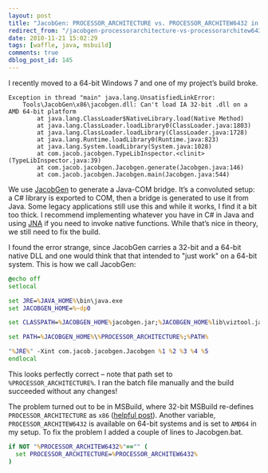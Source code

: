 ```yaml
---
layout: post
title: "JacobGen: PROCESSOR_ARCHITECTURE vs. PROCESSOR_ARCHITEW6432 in MSBuild"
redirect_from: "/jacobgen-processorarchitecture-vs-processorarchitew6432-in-msbuild/"
date: 2010-11-21 15:02:29
tags: [waffle, java, msbuild]
comments: true
dblog_post_id: 145
---
```

I recently moved to a 64-bit Windows 7 and one of my project’s build broke.

```
Exception in thread "main" java.lang.UnsatisfiedLinkError:
    Tools\JacobGen\x86\jacobgen.dll: Can't load IA 32-bit .dll on a AMD 64-bit platform
        at java.lang.ClassLoader$NativeLibrary.load(Native Method)
        at java.lang.ClassLoader.loadLibrary0(ClassLoader.java:1803)
        at java.lang.ClassLoader.loadLibrary(ClassLoader.java:1728)
        at java.lang.Runtime.loadLibrary0(Runtime.java:823)
        at java.lang.System.loadLibrary(System.java:1028)
        at com.jacob.jacobgen.TypeLibInspector.<clinit>(TypeLibInspector.java:39)
        at com.jacob.jacobgen.Jacobgen.generate(Jacobgen.java:146)
        at com.jacob.jacobgen.Jacobgen.main(Jacobgen.java:544)
```

We use [JacobGen](http://sourceforge.net/projects/jacob-project) to generate a Java-COM bridge. It’s a convoluted setup: a C# library is exported to COM, then a bridge is generated to use it from Java. Some legacy applications still use this and while it works, I find it a bit too thick. I recommend implementing whatever you have in C# in Java and using [JNA](https://github.com/twall/jna) if you need to invoke native functions. While that’s nice in theory, we still need to fix the build.

I found the error strange, since JacobGen carries a 32-bit and a 64-bit native DLL and one would think that that intended to "just work" on a 64-bit system. This is how we call JacobGen:

```bat
@echo off
setlocal

set JRE=%JAVA_HOME%\bin\java.exe
set JACOBGEN_HOME=%~dp0

set CLASSPATH=%JACOBGEN_HOME%jacobgen.jar;%JACOBGEN_HOME%lib\viztool.jar;%JACOBGEN_HOME%lib\samskivert.jar

set PATH=%JACOBGEN_HOME%\%PROCESSOR_ARCHITECTURE%;%PATH%

"%JRE%" -Xint com.jacob.jacobgen.Jacobgen %1 %2 %3 %4 %5
endlocal
```

This looks perfectly correct – note that path set to `%PROCESSOR_ARCHITECTURE%`. I ran the batch file manually and the build succeeded without any changes!

The problem turned out to be in MSBuild, where 32-bit MSBuild re-defines `PROCESSOR_ARCHITECTURE` as `x86` ([helpful post](http://abstractcode.com/abstractblog/archive/2009/07/03/171.aspx)). Another variable, `PROCESSOR_ARCHITEW6432` is available on 64-bit systems and is set to `AMD64` in my setup. To fix the problem I added a couple of lines to Jacobgen.bat.

```bat
if NOT "%PROCESSOR_ARCHITEW6432%"=="" (
  set PROCESSOR_ARCHITECTURE=%PROCESSOR_ARCHITEW6432%
)
```
